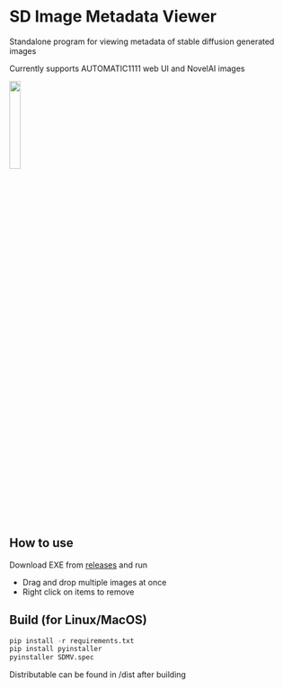# SD Image Metadata Viewer

Standalone program for viewing metadata of stable diffusion generated images

Currently supports AUTOMATIC1111 web UI and NovelAI images

<img src="https://github.com/maagic6/sd_image/assets/80424597/26ce22f8-c6f1-45ee-8739-9475e3fc6111" width=20% height=20%>

How to use
-----------
Download EXE from [releases](https://duckduckgo.com) and run

- Drag and drop multiple images at once
- Right click on items to remove

Build (for Linux/MacOS)
-----------
```python
pip install -r requirements.txt
pip install pyinstaller
pyinstaller SDMV.spec
```
Distributable can be found in /dist after building
